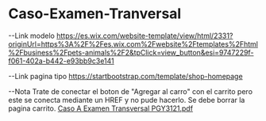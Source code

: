 # Caso-Examen-Tranversal

--Link modelo
https://es.wix.com/website-template/view/html/2331?originUrl=https%3A%2F%2Fes.wix.com%2Fwebsite%2Ftemplates%2Fhtml%2Fbusiness%2Fpets-animals%2F2&tpClick=view_button&esi=9747229f-f061-402a-b442-e93bb9c3e141

--Link pagina tipo
https://startbootstrap.com/template/shop-homepage

--Nota
Trate de conectar el boton de "Agregar al carro" con el carrito pero este se conecta mediante un HREF y no pude hacerlo.
Se debe borrar la pagina carrito.
[Caso A Examen Transversal PGY3121.pdf](https://github.com/Ekronec/Caso-Examen-Tranversal/files/11345427/Caso.A.Examen.Transversal.PGY3121.pdf)
